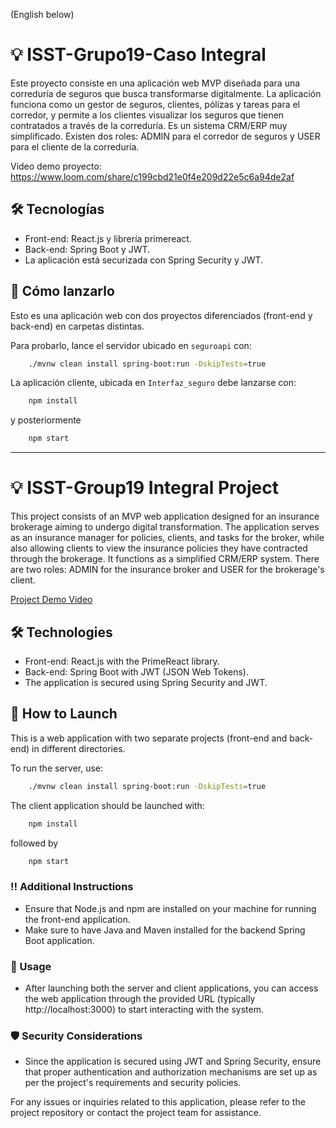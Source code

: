 (English below)
# 💡 ISST-Grupo19-Caso Integral
Este proyecto consiste en una aplicación web MVP diseñada para una correduría de seguros que busca transformarse digitalmente. La aplicación funciona como un gestor de seguros, clientes, pólizas y tareas para el corredor, y permite a los clientes visualizar los seguros que tienen contratados a través de la correduría. Es un sistema CRM/ERP muy simplificado. Existen dos roles: ADMIN para el corredor de seguros y USER para el cliente de la correduría.

Video demo proyecto: https://www.loom.com/share/c199cbd21e0f4e209d22e5c6a94de2af

## 🛠️ Tecnologías
- Front-end: React.js y librería primereact.
- Back-end: Spring Boot y JWT.
- La aplicación está securizada con Spring Security y JWT.

## 🚀 Cómo lanzarlo
Esto es una aplicación web con dos proyectos diferenciados (front-end y back-end) en carpetas distintas.

Para probarlo, lance el servidor ubicado en `seguroapi` con:

```bash
    ./mvnw clean install spring-boot:run -DskipTests=true
```

La aplicación cliente, ubicada en `Interfaz_seguro` debe lanzarse con:

```bash
    npm install
```
y posteriormente
```bash
    npm start
```

---

# 💡 ISST-Group19 Integral Project

This project consists of an MVP web application designed for an insurance brokerage aiming to undergo digital transformation. The application serves as an insurance manager for policies, clients, and tasks for the broker, while also allowing clients to view the insurance policies they have contracted through the brokerage. It functions as a simplified CRM/ERP system. There are two roles: ADMIN for the insurance broker and USER for the brokerage's client.

[Project Demo Video](https://www.loom.com/share/c199cbd21e0f4e209d22e5c6a94de2af)

## 🛠️ Technologies
- Front-end: React.js with the PrimeReact library.
- Back-end: Spring Boot with JWT (JSON Web Tokens).
- The application is secured using Spring Security and JWT.

## 🚀 How to Launch

This is a web application with two separate projects (front-end and back-end) in different directories.

To run the server, use:

```bash
    ./mvnw clean install spring-boot:run -DskipTests=true
```

The client application should be launched with:

```bash
    npm install
```

followed by

```bash
    npm start
```

### ‼️ Additional Instructions
- Ensure that Node.js and npm are installed on your machine for running the front-end application.
- Make sure to have Java and Maven installed for the backend Spring Boot application.
  
### 💭 Usage
- After launching both the server and client applications, you can access the web application through the provided URL (typically http://localhost:3000) to start interacting with the system.
  
### 🛡️ Security Considerations
- Since the application is secured using JWT and Spring Security, ensure that proper authentication and authorization mechanisms are set up as per the project's requirements and security policies.

For any issues or inquiries related to this application, please refer to the project repository or contact the project team for assistance.

